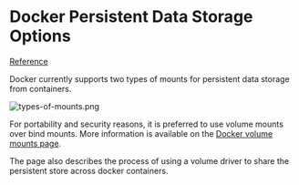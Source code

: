 # Docker Persistent Data Storage Options  

[Reference](https://docs.docker.com/storage/)  

Docker currently supports two types of mounts for persistent data storage from containers.   

![types-of-mounts.png](https://bitbucket.org/repo/dBgzdj/images/886637935-types-of-mounts.png)
  

For portability and security reasons, it is preferred to use volume mounts over bind mounts. More information is available on the [Docker volume mounts page](https://docs.docker.com/storage/volumes/).  

The page also describes the process of using a volume driver to share the persistent store across docker containers.